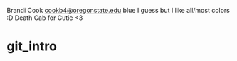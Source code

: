 Brandi Cook
cookb4@oregonstate.edu
blue I guess but I like all/most colors :D
Death Cab for Cutie <3
# git_intro
